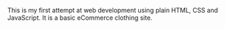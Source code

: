 This is my first attempt at web development using plain HTML, CSS and JavaScript. It is a basic eCommerce clothing site.
